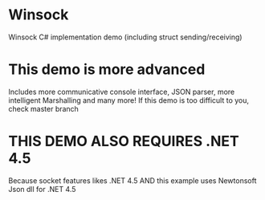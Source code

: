 # Winsock
Winsock C# implementation demo (including struct sending/receiving)

# This demo is more advanced
Includes more communicative console interface, JSON parser, more intelligent Marshalling and many more!
If this demo is too difficult to you, check master branch

# THIS DEMO ALSO REQUIRES .NET 4.5
Because socket features likes .NET 4.5 AND this example uses Newtonsoft Json dll for .NET 4.5
